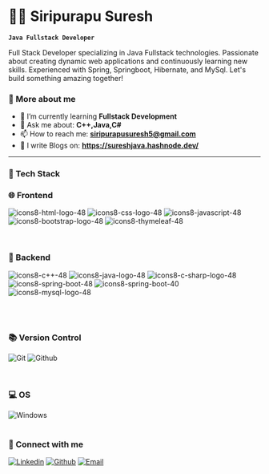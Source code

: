 # 🏄‍♂️ Siripurapu Suresh

**`Java Fullstack Developer`**

Full Stack Developer specializing in Java Fullstack technologies. Passionate about creating dynamic web applications and continuously learning new skills. Experienced with Spring, Springboot, Hibernate, and MySql. Let's build something amazing together!


### 🚀 More about me

- 🌱 I’m currently learning **Fullstack Development**
- 💬 Ask me about: **C++,Java,C#**
- 📫 How to reach me: **siripurapusuresh5@gmail.com**
- 📝 I write Blogs on: **https://sureshjava.hashnode.dev/**

---

### 🧰 Tech Stack

### 🌐 Frontend

![icons8-html-logo-48](https://github.com/user-attachments/assets/f2b71d70-9805-428e-8dc5-7feb8560bf02)
![icons8-css-logo-48](https://github.com/user-attachments/assets/2e85ec2a-7352-4984-a7e0-2e44faf54988)
![icons8-javascript-48](https://github.com/user-attachments/assets/fd205130-9c7b-40c1-be74-d6561731e6d3)
![icons8-bootstrap-logo-48](https://github.com/user-attachments/assets/b3a58eb1-7476-4f65-be7e-089bb097c958)
![icons8-thymeleaf-48](https://github.com/user-attachments/assets/bc6da10d-7485-46ec-8062-17007655744c)

<br/>

### 🔧 Backend

![icons8-c++-48](https://github.com/user-attachments/assets/f5081767-9d3c-48dc-b9d3-183fe4e3c104)
![icons8-java-logo-48](https://github.com/user-attachments/assets/1267865d-54ca-40fa-b893-acd6beebac13)
![icons8-c-sharp-logo-48](https://github.com/user-attachments/assets/55bad78b-9690-4f4c-aa68-ee7011843669)
![icons8-spring-boot-48](https://github.com/user-attachments/assets/c7cbe38b-218b-43bd-bcf5-c224098efb82)
![icons8-spring-boot-40](https://github.com/user-attachments/assets/1c2fbe13-c01d-4af9-b385-655d1771fa73)
![icons8-mysql-logo-48](https://github.com/user-attachments/assets/d5d4cb3b-9f49-43bb-8be8-774739fda8dd)

<br/>


<br/>

### 📚 Version Control

![Git](https://img.shields.io/badge/GIT-E44C30?style=for-the-badge&logo=git&logoColor=white)
![Github](https://img.shields.io/badge/github-black.svg?style=for-the-badge&logo=github&logoColor=white)

<br/>

### 💻 OS

![Windows](https://img.shields.io/badge/Windows-0078D6?style=for-the-badge&logo=windows&logoColor=white)
<br/>

#

### 🔗 Connect with me

[![Linkedin](https://img.shields.io/badge/linked%20in-blue.svg?style=for-the-badge&logo=linkedin&logoColor=white)](https://www.linkedin.com/in/suresh-siripurapu-483121217/)
[![Github](https://img.shields.io/badge/github-black.svg?style=for-the-badge&logo=github&logoColor=white)](https://github.com/sureshsiripurapu5)
[![Email](https://img.shields.io/badge/email-red.svg?style=for-the-badge&logo=gmail&logoColor=white)](mailto:siripurapusuresh5@gmail.com)

#




  

<!---
sureshsiripurapu5/sureshsiripurapu5 is a ✨ special ✨ repository because its `README.md` (this file) appears on your GitHub profile.
You can click the Preview link to take a look at your changes.
--->
